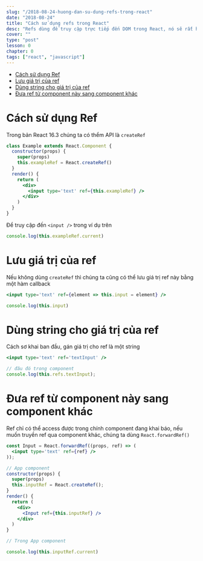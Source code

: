 ```yaml
---
slug: "/2018-08-24-huong-dan-su-dung-refs-trong-react"
date: "2018-08-24"
title: "Cách sử dụng refs trong React"
desc: "Refs dùng để truy cập trực tiếp đến DOM trong React, nó sẽ rất hữu dụng ví dụ trong trường hợp chúng ta muốn thay đổi value của input mà ko muốn ử dụng props hoặc re-render lại toàn bộ component"
cover: ""
type: "post"
lesson: 0
chapter: 0
tags: ["react", "javascript"]
---
```


<!-- TOC -->

- [Cách sử dụng Ref](#cách-sử-dụng-ref)
- [Lưu giá trị của ref](#lưu-giá-trị-của-ref)
- [Dùng string cho giá trị của ref](#dùng-string-cho-giá-trị-của-ref)
- [Đưa ref từ component này sang component khác](#đưa-ref-từ-component-này-sang-component-khác)

<!-- /TOC -->

# Cách sử dụng Ref

Trong bản React 16.3 chúng ta có thểm API là `createRef`

```jsx
class Example extends React.Component {
  constructor(props) {
    super(props)
    this.exampleRef = React.createRef()
  }
  render() {
    return (
      <div>
        <input type='text' ref={this.exampleRef} />
      </div>
    )
  }
}
```

Để truy cập đến `<input />` trong ví dụ trên

```jsx
console.log(this.exampleRef.current)
```

# Lưu giá trị của ref

Nếu không dùng `createRef` thì chúng ta cũng có thể lưu giá trị ref này bằng một hàm callback

```jsx
<input type='text' ref={element => this.input = element} />

console.log(this.input)
```

# Dùng string cho giá trị của ref

Cách sơ khai ban đầu, gán giá trị cho ref là một string

```jsx
<input type='text' ref='textInput' />

// đâu đó trong component
console.log(this.refs.textInput);
```

# Đưa ref từ component này sang component khác

Ref chỉ có thể access được trong chính component đang khai báo, nếu muốn truyền ref qua component khác, chúng ta dùng `React.forwardRef()`

```jsx
const Input = React.forwardRef((props, ref) => (
  <input type='text' ref={ref} />
));

// App component
constructor(props) {
  super(props)
  this.inputRef = React.createRef();
}
render() {
  return (
    <div>
      <Input ref={this.inputRef} />
    </div>
  )
}

// Trong App component

console.log(this.inputRef.current)
```